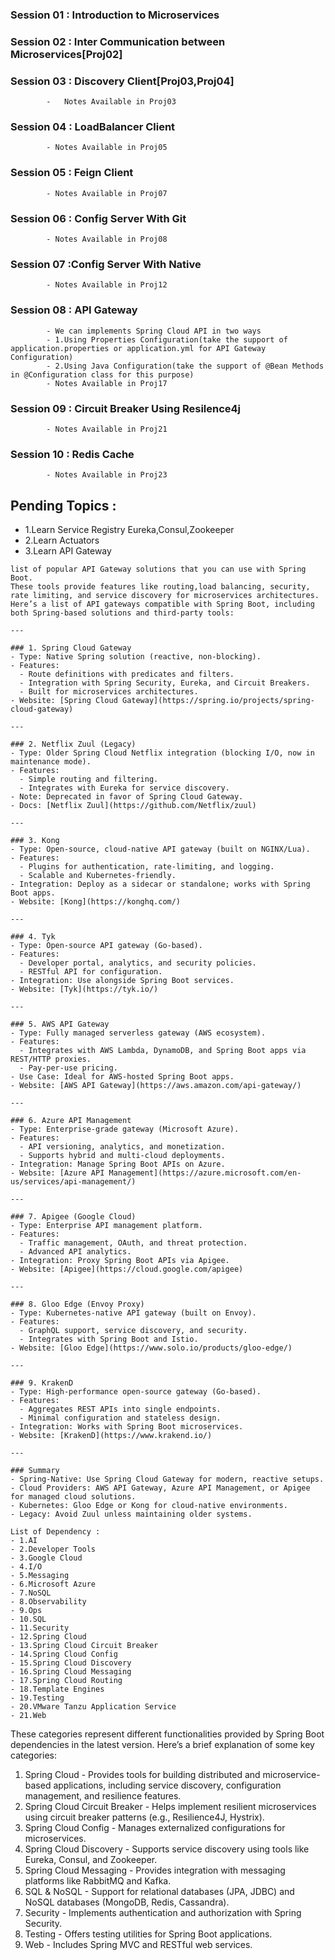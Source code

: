 ### Session 01 : Introduction to Microservices
### Session 02 : Inter Communication between Microservices[Proj02]
### Session 03 : Discovery Client[Proj03,Proj04]
			-	Notes Available in Proj03
### Session 04 : LoadBalancer Client
			- Notes Available in Proj05
### Session 05 : Feign Client
            - Notes Available in Proj07
### Session 06 : Config Server With Git
	 		- Notes Available in Proj08

### Session 07 :Config Server With Native
	 		- Notes Available in Proj12
### Session 08 : API Gateway
			- We can implements Spring Cloud API in two ways
			- 1.Using Properties Configuration(take the support of application.properties or application.yml for API Gateway Configuration)
			- 2.Using Java Configuration(take the support of @Bean Methods in @Configuration class for this purpose)
			- Notes Available in Proj17
### Session 09 : Circuit Breaker Using Resilence4j
			- Notes Available in Proj21 
### Session 10 : Redis Cache
			- Notes Available in Proj23
           

## Pending Topics :
- 1.Learn Service Registry Eureka,Consul,Zookeeper
- 2.Learn Actuators
- 3.Learn API Gateway
```text
list of popular API Gateway solutions that you can use with Spring Boot. 
These tools provide features like routing,load balancing, security, rate limiting, and service discovery for microservices architectures.
Here’s a list of API gateways compatible with Spring Boot, including both Spring-based solutions and third-party tools:

---

### 1. Spring Cloud Gateway
- Type: Native Spring solution (reactive, non-blocking).
- Features:
  - Route definitions with predicates and filters.
  - Integration with Spring Security, Eureka, and Circuit Breakers.
  - Built for microservices architectures.
- Website: [Spring Cloud Gateway](https://spring.io/projects/spring-cloud-gateway)

---

### 2. Netflix Zuul (Legacy)
- Type: Older Spring Cloud Netflix integration (blocking I/O, now in maintenance mode).
- Features:
  - Simple routing and filtering.
  - Integrates with Eureka for service discovery.
- Note: Deprecated in favor of Spring Cloud Gateway.
- Docs: [Netflix Zuul](https://github.com/Netflix/zuul)

---

### 3. Kong
- Type: Open-source, cloud-native API gateway (built on NGINX/Lua).
- Features:
  - Plugins for authentication, rate-limiting, and logging.
  - Scalable and Kubernetes-friendly.
- Integration: Deploy as a sidecar or standalone; works with Spring Boot apps.
- Website: [Kong](https://konghq.com/)

---

### 4. Tyk
- Type: Open-source API gateway (Go-based).
- Features:
  - Developer portal, analytics, and security policies.
  - RESTful API for configuration.
- Integration: Use alongside Spring Boot services.
- Website: [Tyk](https://tyk.io/)

---

### 5. AWS API Gateway
- Type: Fully managed serverless gateway (AWS ecosystem).
- Features:
  - Integrates with AWS Lambda, DynamoDB, and Spring Boot apps via REST/HTTP proxies.
  - Pay-per-use pricing.
- Use Case: Ideal for AWS-hosted Spring Boot apps.
- Website: [AWS API Gateway](https://aws.amazon.com/api-gateway/)

---

### 6. Azure API Management
- Type: Enterprise-grade gateway (Microsoft Azure).
- Features:
  - API versioning, analytics, and monetization.
  - Supports hybrid and multi-cloud deployments.
- Integration: Manage Spring Boot APIs on Azure.
- Website: [Azure API Management](https://azure.microsoft.com/en-us/services/api-management/)

---

### 7. Apigee (Google Cloud)
- Type: Enterprise API management platform.
- Features:
  - Traffic management, OAuth, and threat protection.
  - Advanced API analytics.
- Integration: Proxy Spring Boot APIs via Apigee.
- Website: [Apigee](https://cloud.google.com/apigee)

---

### 8. Gloo Edge (Envoy Proxy)
- Type: Kubernetes-native API gateway (built on Envoy).
- Features:
  - GraphQL support, service discovery, and security.
  - Integrates with Spring Boot and Istio.
- Website: [Gloo Edge](https://www.solo.io/products/gloo-edge/)

---

### 9. KrakenD
- Type: High-performance open-source gateway (Go-based).
- Features:
  - Aggregates REST APIs into single endpoints.
  - Minimal configuration and stateless design.
- Integration: Works with Spring Boot microservices.
- Website: [KrakenD](https://www.krakend.io/)

---

### Summary
- Spring-Native: Use Spring Cloud Gateway for modern, reactive setups.
- Cloud Providers: AWS API Gateway, Azure API Management, or Apigee for managed cloud solutions.
- Kubernetes: Gloo Edge or Kong for cloud-native environments.
- Legacy: Avoid Zuul unless maintaining older systems.
```
```text
List of Dependency :
- 1.AI
- 2.Developer Tools
- 3.Google Cloud
- 4.I/O
- 5.Messaging
- 6.Microsoft Azure
- 7.NoSQL
- 8.Observability
- 9.Ops
- 10.SQL
- 11.Security
- 12.Spring Cloud
- 13.Spring Cloud Circuit Breaker
- 14.Spring Cloud Config
- 15.Spring Cloud Discovery
- 16.Spring Cloud Messaging
- 17.Spring Cloud Routing
- 18.Template Engines
- 19.Testing
- 20.VMware Tanzu Application Service
- 21.Web
```
These categories represent different functionalities provided by Spring Boot dependencies in the latest version. Here’s a brief explanation of some key categories:

1. Spring Cloud - Provides tools for building distributed and microservice-based applications, including service discovery, configuration management, and resilience features.
2. Spring Cloud Circuit Breaker - Helps implement resilient microservices using circuit breaker patterns (e.g., Resilience4J, Hystrix).
3. Spring Cloud Config - Manages externalized configurations for microservices.
4. Spring Cloud Discovery - Supports service discovery using tools like Eureka, Consul, and Zookeeper.
5. Spring Cloud Messaging - Provides integration with messaging platforms like RabbitMQ and Kafka.
6. SQL & NoSQL - Support for relational databases (JPA, JDBC) and NoSQL databases (MongoDB, Redis, Cassandra).
7. Security - Implements authentication and authorization with Spring Security.
8. Testing - Offers testing utilities for Spring Boot applications.
9. Web - Includes Spring MVC and RESTful web services.
